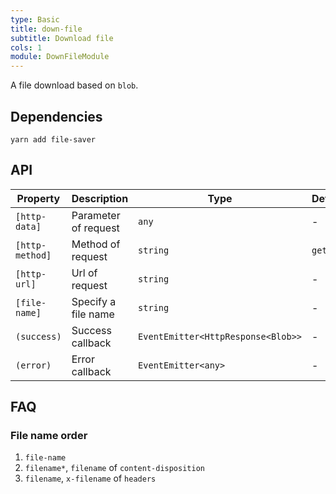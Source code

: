 ```yaml
---
type: Basic
title: down-file
subtitle: Download file
cols: 1
module: DownFileModule
---
```


A file download based on `blob`.

## Dependencies

```
yarn add file-saver
```

## API

Property | Description | Type | Default
----|------|-----|------
`[http-data]` | Parameter of request | `any` | -
`[http-method]` | Method of request | `string` | `get`
`[http-url]` | Url of request | `string` | -
`[file-name]` | Specify a file name | `string` | -
`(success)` | Success callback | `EventEmitter<HttpResponse<Blob>>` | -
`(error)` | Error callback | `EventEmitter<any>` | -

## FAQ

### File name order

1. `file-name`
2. `filename*`, `filename` of `content-disposition`
3. `filename`, `x-filename` of `headers`
